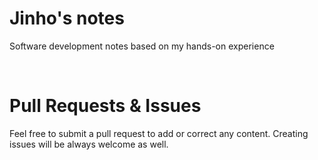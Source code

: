 # Jinho's notes
Software development notes based on my hands-on experience

<br />

# Pull Requests & Issues

Feel free to submit a pull request to add or correct any content. Creating issues will be always welcome as well.

<br />
